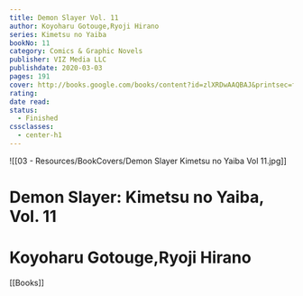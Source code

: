 ```yaml
---
title: Demon Slayer Vol. 11
author: Koyoharu Gotouge,Ryoji Hirano
series: Kimetsu no Yaiba
bookNo: 11
category: Comics & Graphic Novels
publisher: VIZ Media LLC
publishdate: 2020-03-03
pages: 191
cover: http://books.google.com/books/content?id=zlXRDwAAQBAJ&printsec=frontcover&img=1&zoom=1&source=gbs_api
rating: 
date read: 
status:
  - Finished
cssclasses:
  - center-h1
---
```

![[03 - Resources/BookCovers/Demon Slayer Kimetsu no Yaiba Vol 11.jpg]]
# Demon Slayer: Kimetsu no Yaiba, Vol. 11
# Koyoharu Gotouge,Ryoji Hirano







[[Books]]